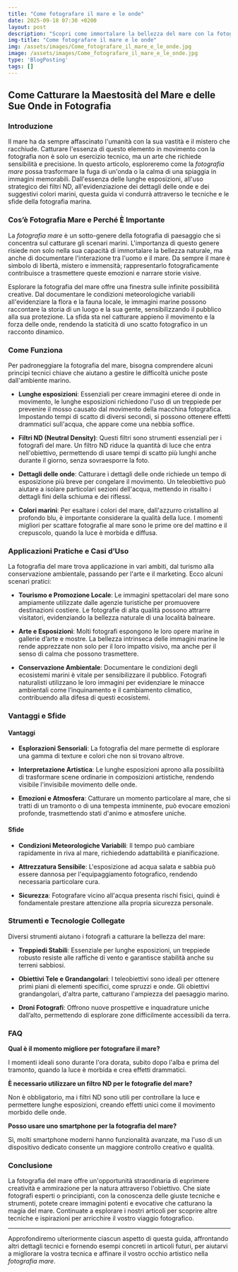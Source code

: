 ```yaml
---
title: "Come fotografare il mare e le onde"
date: 2025-09-18 07:30 +0200
layout: post
description: "Scopri come immortalare la bellezza del mare con la fotografia: tecniche di lunghe esposizioni e filtri ND per dettagli unici delle onde in movimento."
img-title: "Come fotografare il mare e le onde"
img: /assets/images/Come_fotografare_il_mare_e_le_onde.jpg
image: /assets/images/Come_fotografare_il_mare_e_le_onde.jpg
type: 'BlogPosting'
tags: []
---
```


## Come Catturare la Maestosità del Mare e delle Sue Onde in Fotografia

### Introduzione

Il mare ha da sempre affascinato l'umanità con la sua vastità e il mistero che racchiude. Catturare l'essenza di questo elemento in movimento con la fotografia non è solo un esercizio tecnico, ma un arte che richiede sensibilità e precisione. In questo articolo, esploreremo come la *fotografia mare* possa trasformare la fuga di un'onda o la calma di una spiaggia in immagini memorabili. Dall'essenza delle lunghe esposizioni, all'uso strategico dei filtri ND, all'evidenziazione dei dettagli delle onde e dei suggestivi colori marini, questa guida vi condurrà attraverso le tecniche e le sfide della fotografia marina.

### Cos’è Fotografia Mare e Perché È Importante

La *fotografia mare* è un sotto-genere della fotografia di paesaggio che si concentra sul catturare gli scenari marini. L'importanza di questo genere risiede non solo nella sua capacità di immortalare la bellezza naturale, ma anche di documentare l'interazione tra l'uomo e il mare. Da sempre il mare è simbolo di libertà, mistero e immensità; rappresentarlo fotograficamente contribuisce a trasmettere queste emozioni e narrare storie visive.

Esplorare la fotografia del mare offre una finestra sulle infinite possibilità creative. Dal documentare le condizioni meteorologiche variabili all'evidenziare la flora e la fauna locale, le immagini marine possono raccontare la storia di un luogo e la sua gente, sensibilizzando il pubblico alla sua protezione. La sfida sta nel catturare appieno il movimento e la forza delle onde, rendendo la staticità di uno scatto fotografico in un racconto dinamico.

### Come Funziona

Per padroneggiare la fotografia del mare, bisogna comprendere alcuni principi tecnici chiave che aiutano a gestire le difficoltà uniche poste dall'ambiente marino.

- **Lunghe esposizioni**: Essenziali per creare immagini eteree di onde in movimento, le lunghe esposizioni richiedono l'uso di un treppiede per prevenire il mosso causato dal movimento della macchina fotografica. Impostando tempi di scatto di diversi secondi, si possono ottenere effetti drammatici sull'acqua, che appare come una nebbia soffice.

- **Filtri ND (Neutral Density)**: Questi filtri sono strumenti essenziali per i fotografi del mare. Un filtro ND riduce la quantità di luce che entra nell'obiettivo, permettendo di usare tempi di scatto più lunghi anche durante il giorno, senza sovraesporre la foto.

- **Dettagli delle onde**: Catturare i dettagli delle onde richiede un tempo di esposizione più breve per congelare il movimento. Un teleobiettivo può aiutare a isolare particolari sezioni dell'acqua, mettendo in risalto i dettagli fini della schiuma e dei riflessi.

- **Colori marini**: Per esaltare i colori del mare, dall'azzurro cristallino al profondo blu, è importante considerare la qualità della luce. I momenti migliori per scattare fotografie al mare sono le prime ore del mattino e il crepuscolo, quando la luce è morbida e diffusa.

### Applicazioni Pratiche e Casi d’Uso

La fotografia del mare trova applicazione in vari ambiti, dal turismo alla conservazione ambientale, passando per l'arte e il marketing. Ecco alcuni scenari pratici:

- **Tourismo e Promozione Locale**: Le immagini spettacolari del mare sono ampiamente utilizzate dalle agenzie turistiche per promuovere destinazioni costiere. Le fotografie di alta qualità possono attrarre visitatori, evidenziando la bellezza naturale di una località balneare.

- **Arte e Esposizioni**: Molti fotografi espongono le loro opere marine in gallerie d’arte e mostre. La bellezza intrinseca delle immagini marine le rende apprezzate non solo per il loro impatto visivo, ma anche per il senso di calma che possono trasmettere.

- **Conservazione Ambientale**: Documentare le condizioni degli ecosistemi marini è vitale per sensibilizzare il pubblico. Fotografi naturalisti utilizzano le loro immagini per evidenziare le minacce ambientali come l’inquinamento e il cambiamento climatico, contribuendo alla difesa di questi ecosistemi.

### Vantaggi e Sfide

#### Vantaggi

- **Esplorazioni Sensoriali**: La fotografia del mare permette di esplorare una gamma di texture e colori che non si trovano altrove.

- **Interpretazione Artistica**: Le lunghe esposizioni aprono alla possibilità di trasformare scene ordinarie in composizioni artistiche, rendendo visibile l'invisibile movimento delle onde.

- **Emozioni e Atmosfera**: Catturare un momento particolare al mare, che si tratti di un tramonto o di una tempesta imminente, può evocare emozioni profonde, trasmettendo stati d'animo e atmosfere uniche.

#### Sfide

- **Condizioni Meteorologiche Variabili**: Il tempo può cambiare rapidamente in riva al mare, richiedendo adattabilità e pianificazione.

- **Attrezzatura Sensibile**: L'esposizione ad acqua salata e sabbia può essere dannosa per l'equipaggiamento fotografico, rendendo necessaria particolare cura.

- **Sicurezza**: Fotografare vicino all'acqua presenta rischi fisici, quindi è fondamentale prestare attenzione alla propria sicurezza personale.

### Strumenti e Tecnologie Collegate

Diversi strumenti aiutano i fotografi a catturare la bellezza del mare:

- **Treppiedi Stabili**: Essenziale per lunghe esposizioni, un treppiede robusto resiste alle raffiche di vento e garantisce stabilità anche su terreni sabbiosi.

- **Obiettivi Tele e Grandangolari**: I teleobiettivi sono ideali per ottenere primi piani di elementi specifici, come spruzzi e onde. Gli obiettivi grandangolari, d'altra parte, catturano l'ampiezza del paesaggio marino.

- **Droni Fotografi**: Offrono nuove prospettive e inquadrature uniche dall’alto, permettendo di esplorare zone difficilmente accessibili da terra.

### FAQ

**Qual è il momento migliore per fotografare il mare?**

I momenti ideali sono durante l'ora dorata, subito dopo l'alba e prima del tramonto, quando la luce è morbida e crea effetti drammatici.

**È necessario utilizzare un filtro ND per le fotografie del mare?**

Non è obbligatorio, ma i filtri ND sono utili per controllare la luce e permettere lunghe esposizioni, creando effetti unici come il movimento morbido delle onde.

**Posso usare uno smartphone per la fotografia del mare?**

Sì, molti smartphone moderni hanno funzionalità avanzate, ma l'uso di un dispositivo dedicato consente un maggiore controllo creativo e qualità.

### Conclusione

La fotografia del mare offre un'opportunità straordinaria di esprimere creatività e ammirazione per la natura attraverso l'obiettivo. Che siate fotografi esperti o principianti, con la conoscenza delle giuste tecniche e strumenti, potete creare immagini potenti e evocative che catturano la magia del mare. Continuate a esplorare i nostri articoli per scoprire altre tecniche e ispirazioni per arricchire il vostro viaggio fotografico.

---

Approfondiremo ulteriormente ciascun aspetto di questa guida, affrontando altri dettagli tecnici e fornendo esempi concreti in articoli futuri, per aiutarvi a migliorare la vostra tecnica e affinare il vostro occhio artistico nella *fotografia mare*.